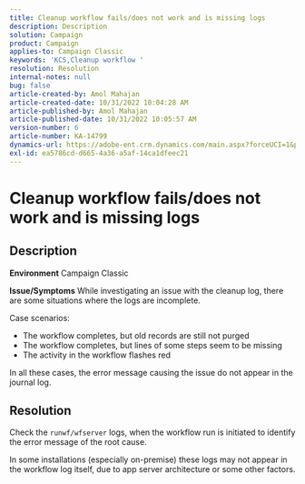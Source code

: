 ```yaml
---
title: Cleanup workflow fails/does not work and is missing logs
description: Description
solution: Campaign
product: Campaign
applies-to: Campaign Classic
keywords: 'KCS,Cleanup workflow '
resolution: Resolution
internal-notes: null
bug: false
article-created-by: Amol Mahajan
article-created-date: 10/31/2022 10:04:28 AM
article-published-by: Amol Mahajan
article-published-date: 10/31/2022 10:05:57 AM
version-number: 6
article-number: KA-14799
dynamics-url: https://adobe-ent.crm.dynamics.com/main.aspx?forceUCI=1&pagetype=entityrecord&etn=knowledgearticle&id=271ea964-0359-ed11-9561-6045bd006079
exl-id: ea5786cd-d665-4a36-a5af-14ca1dfeec21
---
```

# Cleanup workflow fails/does not work and is missing logs

## Description

<b>Environment</b>
Campaign Classic


<b>Issue/Symptoms</b>
While investigating an issue with the cleanup log, there are some situations where the logs are incomplete.

Case scenarios:

- The workflow completes, but old records are still not purged
- The workflow completes, but lines of some steps seem to be missing
- The activity in the workflow flashes red


In all these cases, the error message causing the issue do not appear in the journal log.


## Resolution


Check the `runwf/wfserver` logs, when the workflow run is initiated to identify the error message of the root cause.

In some installations (especially on-premise) these logs may not appear in the workflow log itself, due to app server architecture or some other factors.
